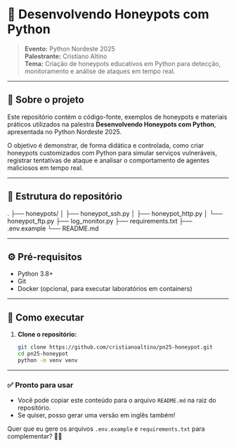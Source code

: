 # 🐍 Desenvolvendo Honeypots com Python

> **Evento:** Python Nordeste 2025  
> **Palestrante:** Cristiano Altino  
> **Tema:** Criação de honeypots educativos em Python para detecção, monitoramento e análise de ataques em tempo real.

---

## 📌 Sobre o projeto

Este repositório contém o código-fonte, exemplos de honeypots e materiais práticos utilizados na palestra **Desenvolvendo Honeypots com Python**, apresentada no Python Nordeste 2025.

O objetivo é demonstrar, de forma didática e controlada, como criar honeypots customizados com Python para simular serviços vulneráveis, registrar tentativas de ataque e analisar o comportamento de agentes maliciosos em tempo real.

---

## 📁 Estrutura do repositório
.
├── honeypots/
│ ├── honeypot_ssh.py
│ ├── honeypot_http.py
│ └── honeypot_ftp.py
├── log_monitor.py
├── requirements.txt
├── .env.example
└── README.md

---

## ⚙️ Pré-requisitos

- Python 3.8+
- Git
- Docker (opcional, para executar laboratórios em containers)

---

## 🚀 Como executar

1. **Clone o repositório:**

   ```bash
   git clone https://github.com/cristianoaltino/pn25-honeypot.git
   cd pn25-honeypot
   python -m venv venv

---

### ✅ **Pronto para usar**
- Você pode copiar este conteúdo para o arquivo `README.md` na raiz do repositório.
- Se quiser, posso gerar uma versão em inglês também!

Quer que eu gere os arquivos `.env.example` e `requirements.txt` para complementar? 🚀✨
